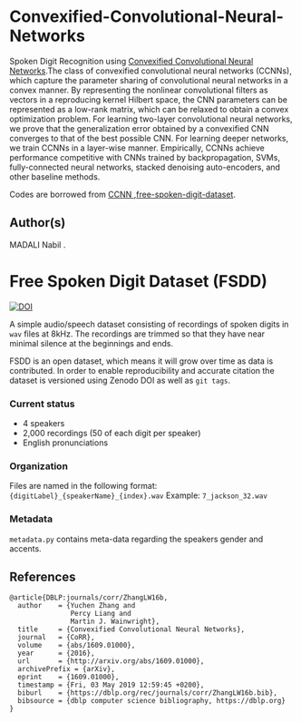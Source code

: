 # Convexified-Convolutional-Neural-Networks



Spoken Digit Recognition using  [Convexified Convolutional Neural Networks](https://arxiv.org/abs/1609.01000).The class of convexified convolutional neural networks (CCNNs), which capture the parameter sharing of convolutional neural networks in a convex manner. By representing the nonlinear convolutional filters as vectors in a reproducing kernel Hilbert space, the CNN parameters can be represented as a low-rank matrix, which can be relaxed to obtain a convex optimization problem. For learning two-layer convolutional neural networks, we prove that the generalization error obtained by a convexified CNN converges to that of the best possible CNN. For learning deeper networks, we train CCNNs in a layer-wise manner. Empirically, CCNNs achieve performance competitive with CNNs trained by backpropagation, SVMs, fully-connected neural networks, stacked denoising auto-encoders, and other baseline methods. 

Codes are borrowed from [CCNN ](https://github.com/zhangyuc/CCNN),[free-spoken-digit-dataset](https://github.com/Jakobovski/free-spoken-digit-dataset).

## Author(s)

MADALI Nabil  .

# Free Spoken Digit Dataset (FSDD)
[![DOI](https://zenodo.org/badge/61622039.svg)](https://zenodo.org/badge/latestdoi/61622039)

A simple audio/speech dataset consisting of recordings of spoken digits in `wav` files at 8kHz. The recordings are trimmed so that they have near minimal silence at the beginnings and ends.

FSDD is an open dataset, which means it will grow over time as data is contributed.  In order to enable reproducibility and accurate citation the dataset is versioned using Zenodo DOI as well as `git tags`.


### Current status
- 4 speakers
- 2,000 recordings (50 of each digit per speaker)
- English pronunciations

### Organization
Files are named in the following format:
`{digitLabel}_{speakerName}_{index}.wav`
Example: `7_jackson_32.wav`


### Metadata
`metadata.py` contains meta-data regarding the speakers gender and accents.


## References

```
@article{DBLP:journals/corr/ZhangLW16b,
  author    = {Yuchen Zhang and
               Percy Liang and
               Martin J. Wainwright},
  title     = {Convexified Convolutional Neural Networks},
  journal   = {CoRR},
  volume    = {abs/1609.01000},
  year      = {2016},
  url       = {http://arxiv.org/abs/1609.01000},
  archivePrefix = {arXiv},
  eprint    = {1609.01000},
  timestamp = {Fri, 03 May 2019 12:59:45 +0200},
  biburl    = {https://dblp.org/rec/journals/corr/ZhangLW16b.bib},
  bibsource = {dblp computer science bibliography, https://dblp.org}
}

```
